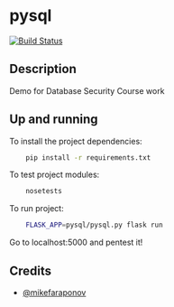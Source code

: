 # pysql
[![Build Status](https://travis-ci.org/mikefaraponov/pysql.svg?branch=master)](https://travis-ci.org/mikefaraponov/pysql)

## Description
Demo for Database Security Course work

## Up and running
To install the project dependencies:
```sh
    pip install -r requirements.txt
```
To test project modules:
```sh
    nosetests
```
To run project:
```sh
    FLASK_APP=pysql/pysql.py flask run
```
Go to localhost:5000 and pentest it!

## Credits
* [@mikefaraponov](https://github.com/mikefaraponov)
